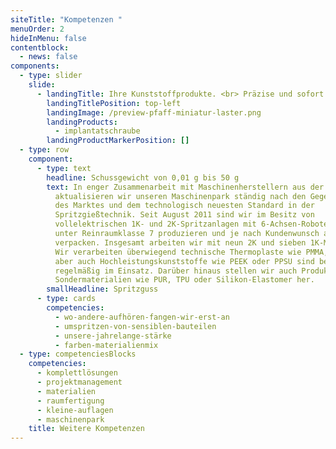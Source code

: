 ```yaml
---
siteTitle: "Kompetenzen "
menuOrder: 2
hideInMenu: false
contentblock:
  - news: false
components:
  - type: slider
    slide:
      - landingTitle: Ihre Kunststoffprodukte. <br> Präzise und sofort einsatzbereit.
        landingTitlePosition: top-left
        landingImage: /preview-pfaff-miniatur-laster.png
        landingProducts:
          - implantatschraube
        landingProductMarkerPosition: []
  - type: row
    component:
      - type: text
        headline: Schussgewicht von 0,01 g bis 50 g
        text: In enger Zusammenarbeit mit Maschinenherstellern aus der Region
          aktualisieren wir unseren Maschinenpark ständig nach den Gegebenheiten
          des Marktes und dem technologisch neuesten Standard in der
          Spritzgießtechnik. Seit August 2011 sind wir im Besitz von
          vollelektrischen 1K- und 2K-Spritzanlagen mit 6-Achsen-Robotern, die
          unter Reinraumklasse 7 produzieren und je nach Kundenwunsch auch
          verpacken. Insgesamt arbeiten wir mit neun 2K und sieben 1K-Maschinen.
          Wir verarbeiten überwiegend technische Thermoplaste wie PMMA, POM,
          aber auch Hochleistungskunststoffe wie PEEK oder PPSU sind bei uns
          regelmäßig im Einsatz. Darüber hinaus stellen wir auch Produkte aus
          Sondermaterialien wie PUR, TPU oder Silikon-Elastomer her.
        smallHeadline: Spritzguss
      - type: cards
        competencies:
          - wo-andere-aufhören-fangen-wir-erst-an
          - umspritzen-von-sensiblen-bauteilen
          - unsere-jahrelange-stärke
          - farben-materialienmix
  - type: competenciesBlocks
    competencies:
      - komplettlösungen
      - projektmanagement
      - materialien
      - raumfertigung
      - kleine-auflagen
      - maschinenpark
    title: Weitere Kompetenzen
---
```

